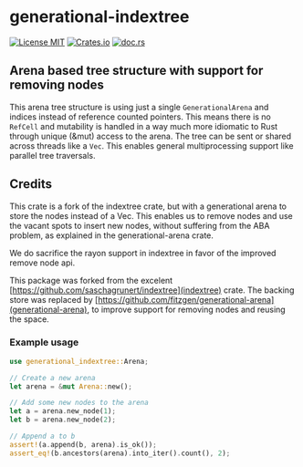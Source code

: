 # generational-indextree

[![License MIT](https://img.shields.io/badge/license-MIT-blue.svg)](https://gitlab.com/barry.van.acker/generational-indextree/-/blob/master/LICENSE)
[![Crates.io](https://img.shields.io/crates/v/generational-indextree.svg)](https://crates.io/crates/generational-indextree)
[![doc.rs](https://docs.rs/generational-indextree/badge.svg)](https://docs.rs/generational-indextree)

## Arena based tree structure with support for removing nodes

This arena tree structure is using just a single `GenerationalArena` and indices 
instead of reference counted pointers. This means there
is no `RefCell` and mutability is handled in a way much more idiomatic to Rust
through unique (&mut) access to the arena. The tree can be sent or shared across
threads like a `Vec`. This enables general multiprocessing support like parallel
tree traversals.

## Credits

This crate is a fork of the indextree crate, but with a generational arena to store the nodes instead of a Vec. This
enables us to remove nodes and use the vacant spots to insert new nodes, without suffering from the ABA problem, as 
explained in the generational-arena crate.

We do sacrifice the rayon support in indextree in favor of the improved remove node api.

This package was forked from the excelent [https://github.com/saschagrunert/indextree](indextree) crate.
The backing store was replaced by [https://github.com/fitzgen/generational-arena](generational-arena), to improve
support for removing nodes and reusing the space.

### Example usage

```rust
use generational_indextree::Arena;

// Create a new arena
let arena = &mut Arena::new();

// Add some new nodes to the arena
let a = arena.new_node(1);
let b = arena.new_node(2);

// Append a to b
assert!(a.append(b, arena).is_ok());
assert_eq!(b.ancestors(arena).into_iter().count(), 2);
```
